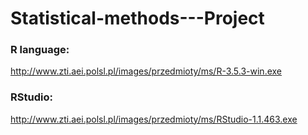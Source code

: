 # Statistical-methods---Project

### R language:
http://www.zti.aei.polsl.pl/images/przedmioty/ms/R-3.5.3-win.exe
### RStudio:
http://www.zti.aei.polsl.pl/images/przedmioty/ms/RStudio-1.1.463.exe
